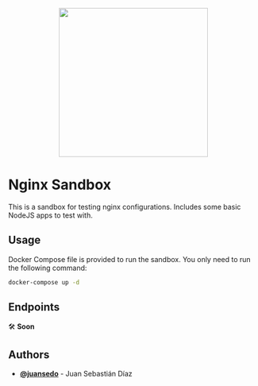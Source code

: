 <p align="center"><img width="300px" src="https://www.nginx.com/wp-content/uploads/2018/08/NGINX-logo-rgb-large.png"/></p>

# Nginx Sandbox

This is a sandbox for testing nginx configurations. Includes some basic NodeJS apps to test with.

## Usage

Docker Compose file is provided to run the sandbox. You only need to run the following command:

```bash
docker-compose up -d
```

## Endpoints

🛠️ **Soon**

## Authors
- [**@juansedo**](https://www.github.com/juansedo) - Juan Sebastián Díaz